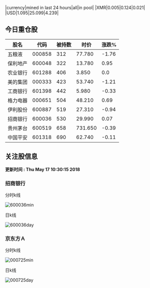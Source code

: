 |currency|mined in last 24 hours|all|in pool|
|XMR|0.005|0.124|0.021|
|USD|1.095|25.099|4.239|

## 今日重仓股 

|股名|代码|被持数|时价|涨跌%|
|---|---|---|---|---|
|五粮液|000858|312|77.780|-1.76|
|保利地产|600048|322|13.780|0.95|
|农业银行|601288|406|3.850|0.0|
|美的集团|000333|423|53.740|-1.21|
|工商银行|601398|442|5.980|-0.33|
|格力电器|000651|504|48.210|0.69|
|伊利股份|600887|519|27.310|-0.94|
|招商银行|600036|530|29.990|0.07|
|贵州茅台|600519|658|731.650|-0.39|
|中国平安|601318|690|62.740|-0.11|

## 关注股信息
**更新时间 : Thu May 17 10:30:15 2018**
### 招商银行 
分时k线

![600036min](http://image.sinajs.cn/newchart/min/n/sh600036.gif)

日k线

![600036day](http://image.sinajs.cn/newchart/daily/n/sh600036.gif)

### 京东方Ａ 
分时k线

![000725min](http://image.sinajs.cn/newchart/min/n/sz000725.gif)

日k线

![000725day](http://image.sinajs.cn/newchart/daily/n/sz000725.gif)
